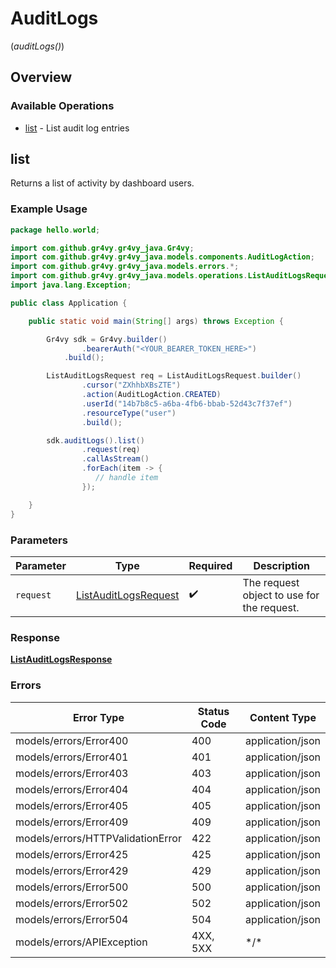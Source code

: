 # AuditLogs
(*auditLogs()*)

## Overview

### Available Operations

* [list](#list) - List audit log entries

## list

Returns a list of activity by dashboard users.

### Example Usage

```java
package hello.world;

import com.github.gr4vy.gr4vy_java.Gr4vy;
import com.github.gr4vy.gr4vy_java.models.components.AuditLogAction;
import com.github.gr4vy.gr4vy_java.models.errors.*;
import com.github.gr4vy.gr4vy_java.models.operations.ListAuditLogsRequest;
import java.lang.Exception;

public class Application {

    public static void main(String[] args) throws Exception {

        Gr4vy sdk = Gr4vy.builder()
                .bearerAuth("<YOUR_BEARER_TOKEN_HERE>")
            .build();

        ListAuditLogsRequest req = ListAuditLogsRequest.builder()
                .cursor("ZXhhbXBsZTE")
                .action(AuditLogAction.CREATED)
                .userId("14b7b8c5-a6ba-4fb6-bbab-52d43c7f37ef")
                .resourceType("user")
                .build();

        sdk.auditLogs().list()
                .request(req)
                .callAsStream()
                .forEach(item -> {
                   // handle item
                });

    }
}
```

### Parameters

| Parameter                                                               | Type                                                                    | Required                                                                | Description                                                             |
| ----------------------------------------------------------------------- | ----------------------------------------------------------------------- | ----------------------------------------------------------------------- | ----------------------------------------------------------------------- |
| `request`                                                               | [ListAuditLogsRequest](../../models/operations/ListAuditLogsRequest.md) | :heavy_check_mark:                                                      | The request object to use for the request.                              |

### Response

**[ListAuditLogsResponse](../../models/operations/ListAuditLogsResponse.md)**

### Errors

| Error Type                        | Status Code                       | Content Type                      |
| --------------------------------- | --------------------------------- | --------------------------------- |
| models/errors/Error400            | 400                               | application/json                  |
| models/errors/Error401            | 401                               | application/json                  |
| models/errors/Error403            | 403                               | application/json                  |
| models/errors/Error404            | 404                               | application/json                  |
| models/errors/Error405            | 405                               | application/json                  |
| models/errors/Error409            | 409                               | application/json                  |
| models/errors/HTTPValidationError | 422                               | application/json                  |
| models/errors/Error425            | 425                               | application/json                  |
| models/errors/Error429            | 429                               | application/json                  |
| models/errors/Error500            | 500                               | application/json                  |
| models/errors/Error502            | 502                               | application/json                  |
| models/errors/Error504            | 504                               | application/json                  |
| models/errors/APIException        | 4XX, 5XX                          | \*/\*                             |